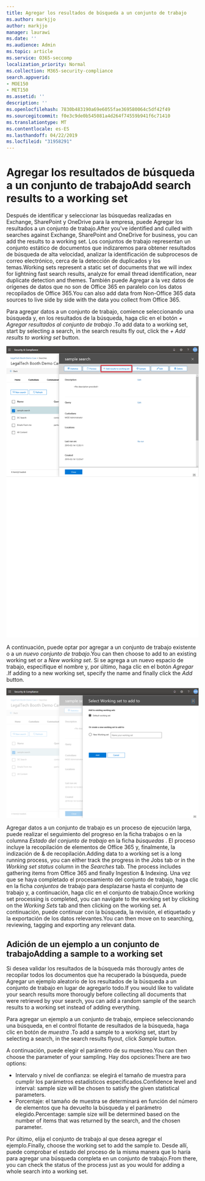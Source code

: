 ```yaml
---
title: Agregar los resultados de búsqueda a un conjunto de trabajo
ms.author: markjjo
author: markjjo
manager: laurawi
ms.date: ''
ms.audience: Admin
ms.topic: article
ms.service: O365-seccomp
localization_priority: Normal
ms.collection: M365-security-compliance
search.appverid:
- MOE150
- MET150
ms.assetid: ''
description: ''
ms.openlocfilehash: 7830b483190a69e6055fae369580064c5df42f49
ms.sourcegitcommit: f0e3c9de0b545081a4d264f74559b941f6c71410
ms.translationtype: MT
ms.contentlocale: es-ES
ms.lasthandoff: 04/22/2019
ms.locfileid: "31958291"
---
```

# <a name="add-search-results-to-a-working-set"></a><span data-ttu-id="1179f-102">Agregar los resultados de búsqueda a un conjunto de trabajo</span><span class="sxs-lookup"><span data-stu-id="1179f-102">Add search results to a working set</span></span>

<span data-ttu-id="1179f-103">Después de identificar y seleccionar las búsquedas realizadas en Exchange, SharePoint y OneDrive para la empresa, puede Agregar los resultados a un conjunto de trabajo.</span><span class="sxs-lookup"><span data-stu-id="1179f-103">After you've identified and culled with searches against Exchange, SharePoint and OneDrive for business, you can add the results to a working set.</span></span> <span data-ttu-id="1179f-104">Los conjuntos de trabajo representan un conjunto estático de documentos que indizaremos para obtener resultados de búsqueda de alta velocidad, analizar la identificación de subprocesos de correo electrónico, cerca de la detección de duplicados y los temas.</span><span class="sxs-lookup"><span data-stu-id="1179f-104">Working sets represent a static set of documents that we will index for lightning fast search results, analyze for email thread identification, near duplicate detection and themes.</span></span>  <span data-ttu-id="1179f-105">También puede Agregar a la vez datos de orígenes de datos que no son de Office 365 en paralelo con los datos recopilados de Office 365.</span><span class="sxs-lookup"><span data-stu-id="1179f-105">You can also add data from Non-Office 365 data sources to live side by side with the data you collect from Office 365.</span></span>

<span data-ttu-id="1179f-106">Para agregar datos a un conjunto de trabajo, comience seleccionando una búsqueda y, en los resultados de la búsqueda, haga clic en el botón *+ Agregar resultados al conjunto de trabajo* .</span><span class="sxs-lookup"><span data-stu-id="1179f-106">To add data to a working set, start by selecting a search, in the search results fly out, click the *+ Add results to working set* button.</span></span>

![Adición de datos a un conjunto de trabajo](../media/c1b4fc00-7a15-4587-b9b0-ce594bb02e4d.png)

<span data-ttu-id="1179f-108">A continuación, puede optar por agregar a un conjunto de trabajo existente o a un *nuevo conjunto de trabajo*.</span><span class="sxs-lookup"><span data-stu-id="1179f-108">You can then choose to add to an existing working set or a *New working set*.</span></span>  <span data-ttu-id="1179f-109">Si se agrega a un nuevo espacio de trabajo, especifique el nombre y, por último, haga clic en el botón *Agregar* .</span><span class="sxs-lookup"><span data-stu-id="1179f-109">If adding to a new working set, specify the name and finally click the *Add* button.</span></span>

![Selección de un conjunto de trabajo](../media/e8c6ab51-da8d-4c39-9b21-26bfdf453fb9.png)

<span data-ttu-id="1179f-111">Agregar datos a un conjunto de trabajo es un proceso de ejecución larga, puede realizar el seguimiento del progreso en la ficha trabajos o en la columna *Estado del conjunto de trabajo* en la ficha *búsquedas* .  El proceso incluye la recopilación de elementos de Office 365 y, finalmente, la indización de & de recopilación.</span><span class="sxs-lookup"><span data-stu-id="1179f-111">Adding data to a working set is a long running process, you can either track the progress in the Jobs tab or in the *Working set status* column in the *Searches* tab.  The process includes gathering items from Office 365 and finally Ingestion & Indexing.</span></span>  <span data-ttu-id="1179f-112">Una vez que se haya completado el procesamiento del conjunto de trabajo, haga clic en la ficha *conjuntos* de trabajo para desplazarse hasta el conjunto de trabajo y, a continuación, haga clic en el conjunto de trabajo.</span><span class="sxs-lookup"><span data-stu-id="1179f-112">Once working set processing is completed, you can navigate to the working set by clicking on the *Working Sets* tab and then clicking on the working set.</span></span>  <span data-ttu-id="1179f-113">A continuación, puede continuar con la búsqueda, la revisión, el etiquetado y la exportación de los datos relevantes.</span><span class="sxs-lookup"><span data-stu-id="1179f-113">You can then move on to searching, reviewing, tagging and exporting any relevant data.</span></span>

## <a name="adding-a-sample-to-a-working-set"></a><span data-ttu-id="1179f-114">Adición de un ejemplo a un conjunto de trabajo</span><span class="sxs-lookup"><span data-stu-id="1179f-114">Adding a sample to a working set</span></span>

<span data-ttu-id="1179f-115">Si desea validar los resultados de la búsqueda más thorougly antes de recopilar todos los documentos que ha recuperado la búsqueda, puede Agregar un ejemplo aleatorio de los resultados de la búsqueda a un conjunto de trabajo en lugar de agregarlo todo.</span><span class="sxs-lookup"><span data-stu-id="1179f-115">If you would like to validate your search results more thorougly before collecting all documents that were retrieved by your search, you can add a random sample of the search results to a working set instead of adding everything.</span></span>

<span data-ttu-id="1179f-116">Para agregar un ejemplo a un conjunto de trabajo, empiece seleccionando una búsqueda, en el control flotante de resultados de la búsqueda, haga clic en botón de *muestra* .</span><span class="sxs-lookup"><span data-stu-id="1179f-116">To add a sample to a working set, start by selecting a search, in the search results flyout, click *Sample* button.</span></span>

<span data-ttu-id="1179f-117">A continuación, puede elegir el parámetro de su muestreo.</span><span class="sxs-lookup"><span data-stu-id="1179f-117">You can then choose the parameter of your sampling.</span></span> <span data-ttu-id="1179f-118">Hay dos opciones:</span><span class="sxs-lookup"><span data-stu-id="1179f-118">There are two options:</span></span>
- <span data-ttu-id="1179f-119">Intervalo y nivel de confianza: se elegirá el tamaño de muestra para cumplir los parámetros estadísticos especificados.</span><span class="sxs-lookup"><span data-stu-id="1179f-119">Confidence level and interval: sample size will be chosen to satisfy the given statistical parameters.</span></span>
- <span data-ttu-id="1179f-120">Porcentaje: el tamaño de muestra se determinará en función del número de elementos que ha devuelto la búsqueda y el parámetro elegido.</span><span class="sxs-lookup"><span data-stu-id="1179f-120">Percentage: sample size will be determined based on the number of items that was returned by the search, and the chosen parameter.</span></span>

<span data-ttu-id="1179f-121">Por último, elija el conjunto de trabajo al que desea agregar el ejemplo.</span><span class="sxs-lookup"><span data-stu-id="1179f-121">Finally, choose the working set to add the sample to.</span></span> <span data-ttu-id="1179f-122">Desde allí, puede comprobar el estado del proceso de la misma manera que lo haría para agregar una búsqueda completa en un conjunto de trabajo.</span><span class="sxs-lookup"><span data-stu-id="1179f-122">From there, you can check the status of the process just as you would for adding a whole search into a working set.</span></span> 